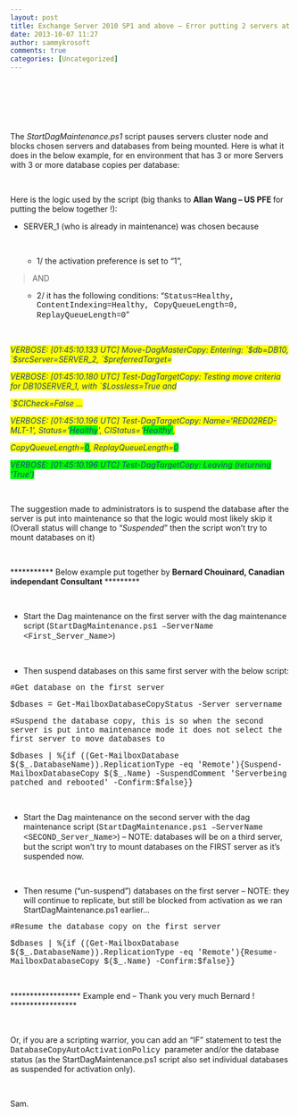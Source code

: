 ```yaml
---
layout: post
title: Exchange Server 2010 SP1 and above – Error putting 2 servers at a time in maintenance mode using StartDagMaintenance.ps1 script
date: 2013-10-07 11:27
author: sammykrosoft
comments: true
categories: [Uncategorized]
---
```

<p>&nbsp;<p>&nbsp;</p><p>&nbsp;</p><p class="MsoNormal">The <i>StartDagMaintenance.ps1</i> script pauses servers cluster node and blocks chosen servers and databases from being mounted. Here is what it does in the below example, for en environment that has 3 or more Servers with 3 or more database copies per database: </p><p></p><p></p><p class="MsoNormal"></p><p>&nbsp;</p><p></p><p class="MsoNormal">Here is the logic used by the script (big thanks to <strong>Allan Wang &ndash; US PFE </strong>for putting the below together !):</p><ul>   <li>     <div class="MsoNormal">SERVER_1 (who is already in maintenance) was chosen because </div>   </li> </ul><p class="MsoNormal">&nbsp;</p><ul>   <ul>     <li>       <div class="MsoNormal">1/ the activation preference is set to &ldquo;1&rdquo;, </div>     </li>   </ul> </ul><blockquote>   <p class="MsoNormal">AND </p> </blockquote><ul>   <ul>     <li>       <div class="MsoNormal">2/ it has the following conditions: &ldquo;<span style='font-family: "Courier New";'>Status=Healthy, ContentIndexing=Healthy, CopyQueueLength=0, ReplayQueueLength=0</span>&rdquo;</div>     </li>   </ul> </ul><p class="MsoNormal"><span style="color: rgb(31, 73, 125);"></span></p><p>&nbsp;</p><p></p><p class="MsoNormal"><i><span style="background: yellow; color: rgb(31, 73, 125); mso-highlight: yellow;">VERBOSE: [01:45:10.133 UTC] Move-DagMasterCopy: Entering: `$db=DB10, `$srcServer=SERVER_2, `$preferredTarget=</span><span style="color: rgb(31, 73, 125);"> </span></i></p><p></p><i></i><p></p><p class="MsoNormal"><i><span style="background: yellow; color: rgb(31, 73, 125); mso-highlight: yellow;">VERBOSE: [01:45:10.180 UTC] Test-DagTargetCopy: Testing move criteria for DB10SERVER_1, with `$Lossless=True and </span></i></p><p></p><i></i><p></p><p class="MsoNormal"><i><span style="background: yellow; color: rgb(31, 73, 125); mso-highlight: yellow;">`$CICheck=False ...</span><span style="color: rgb(31, 73, 125);"> </span></i></p><p></p><i></i><p></p><p class="MsoNormal"><i><span style="background: yellow; color: rgb(31, 73, 125); mso-highlight: yellow;">VERBOSE: [01:45:10.196 UTC] Test-DagTargetCopy: Name='RED02RED-MLT-1', Status='</span><span style="background: lime; color: rgb(31, 73, 125); mso-highlight: lime;">Healthy</span><span style="background: yellow; color: rgb(31, 73, 125); mso-highlight: yellow;">', CIStatus='</span><span style="background: lime; color: rgb(31, 73, 125); mso-highlight: lime;">Healthy'</span><span style="background: yellow; color: rgb(31, 73, 125); mso-highlight: yellow;">, </span></i></p><p></p><i></i><p></p><p class="MsoNormal"><i><span style="background: yellow; color: rgb(31, 73, 125); mso-highlight: yellow;">CopyQueueLength=</span><span style="background: lime; color: rgb(31, 73, 125); mso-highlight: lime;">0</span><span style="background: yellow; color: rgb(31, 73, 125); mso-highlight: yellow;">, ReplayQueueLength=</span><span style="background: lime; color: rgb(31, 73, 125); mso-highlight: lime;">0</span><span style="color: rgb(31, 73, 125);"> </span></i></p><p></p><i></i><p></p><p class="MsoNormal"><i><span style="background: lime; color: rgb(31, 73, 125); mso-highlight: lime;">VERBOSE: [01:45:10.196 UTC] Test-DagTargetCopy: Leaving (returning 'True')</span><span style="color: rgb(31, 73, 125);"> </span></i></p><p></p><i></i><p></p><p class="MsoNormal"></p><p>&nbsp;</p><p></p><p class="MsoNormal">The suggestion made to administrators is to suspend the database after the server is put into maintenance so that the logic would most likely skip it (Overall status will change to &ldquo;<i>Suspended</i>&rdquo; then the script won&rsquo;t try to mount databases on it) </p><p>&nbsp;</p><p>*********** Below example put together by <strong>Bernard Chouinard, Canadian independant Consultant</strong> *********</p><p>&nbsp;</p><ul>   <li>Start the Dag maintenance on the first server with the dag maintenance script (<font face="Courier New">StartDagMaintenance.ps1 &ndash;ServerName &lt;First_Server_Name&gt;</font>)</li> </ul><p>&nbsp;</p><ul>   <li>Then suspend databases on this same first server with the below script:</li> </ul><p><font face="Courier New">#Get database on the first server</font></p><p><font face="Courier New">$dbases = Get-MailboxDatabaseCopyStatus -Server servername</font></p><p><font face="Courier New">#Suspend the database copy, this is so when the second server is put into maintenance mode it does not select the first server to move databases to</font></p><p><font face="Courier New">$dbases | %{if ((Get-MailboxDatabase $($_.DatabaseName)).ReplicationType -eq 'Remote'){Suspend-MailboxDatabaseCopy $($_.Name) -SuspendComment 'Serverbeing patched and rebooted' -Confirm:$false}}</font></p><p>&nbsp;</p><ul>   <li>Start the Dag maintenance on the second server with the dag maintenance script (<font face="Courier New">StartDagMaintenance.ps1 &ndash;ServerName &lt;SECOND_Server_Name&gt;</font>) &ndash; NOTE: databases will be on a third server, but the script won&rsquo;t try to mount databases on the FIRST server as it&rsquo;s suspended now.</li> </ul><p>&nbsp;</p><ul>   <li>Then resume (&ldquo;un-suspend&rdquo;) databases on the first server &ndash; NOTE: they will continue to replicate, but still be blocked from activation as we ran StartDagMaintenance.ps1 earlier&hellip;</li> </ul><p><font face="Courier New">#Resume the database copy on the first server</font></p><p><font face="Courier New">$dbases | %{if ((Get-MailboxDatabase $($_.DatabaseName)).ReplicationType -eq 'Remote'){Resume-MailboxDatabaseCopy $($_.Name) -Confirm:$false}}</font></p><p>&nbsp;</p><p>****************** Example end &ndash; Thank you very much Bernard ! *****************</p><p class="MsoNormal"></p><p>&nbsp;</p><p></p><p class="MsoNormal">Or, if you are a scripting warrior, you can add an &ldquo;IF&rdquo; statement to test the <span style='font-family: "Courier New";'>DatabaseCopyAutoActivationPolicy</span>&nbsp; parameter and/or the database status (as the StartDagMaintenance.ps1 script also set individual databases as suspended for activation only).</p><p class="MsoNormal">&nbsp;</p><p class="MsoNormal"></p><p>Sam.</p></p>

